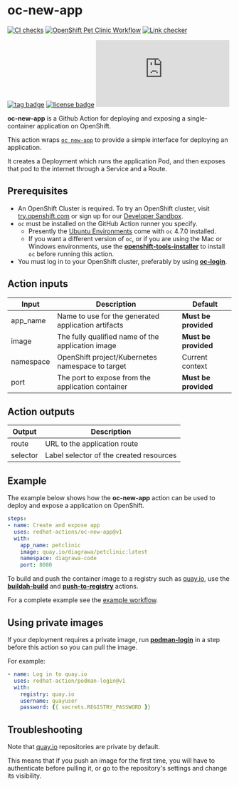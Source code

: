 # oc-new-app
[![CI checks](https://github.com/redhat-actions/oc-new-app/actions/workflows/ci-checks.yml/badge.svg)](https://github.com/redhat-actions/oc-new-app/actions/workflows/ci-checks.yml)
[![OpenShift Pet Clinic Workflow](https://github.com/redhat-actions/oc-new-app/actions/workflows/example.yml/badge.svg)](https://github.com/redhat-actions/oc-new-app/actions/workflows/example.yml)
[![Link checker](https://github.com/redhat-actions/oc-new-app/workflows/Link%20checker/badge.svg)](https://github.com/redhat-actions/oc-new-app/actions?query=workflow%3A%22Link+checker%22)

[![tag badge](https://img.shields.io/github/v/tag/redhat-actions/oc-new-app)](https://github.com/redhat-actions/buildah-build/tags)
[![license badge](https://img.shields.io/github/license/redhat-actions/oc-new-app)](./LICENSE)
[![size badge](https://img.shields.io/github/size/redhat-actions/oc-new-app/dist/index.js)](./dist)

**oc-new-app** is a Github Action for deploying and exposing a single-container application on OpenShift.

This action wraps [`oc new-app`](https://docs.openshift.com/container-platform/4.6/applications/application_life_cycle_management/creating-applications-using-cli.html) to provide a simple interface for deploying an application.

It creates a Deployment which runs the application Pod, and then exposes that pod to the internet through a Service and a Route.

<a id="prerequisites"></a>

## Prerequisites

- An OpenShift Cluster is required. To try an OpenShift cluster, visit [try.openshift.com](https://try.openshift.com) or sign up for our [Developer Sandbox](https://developers.redhat.com/developer-sandbox).
- `oc` must be installed on the GitHub Action runner you specify.
    - Presently the [Ubuntu Environments](https://github.com/actions/virtual-environments#available-environments) come with `oc` 4.7.0 installed.
    - If you want a different version of `oc`, or if you are using the Mac or Windows environments, use the [**openshift-tools-installer**](https://github.com/redhat-actions/openshift-tools-installer) to install `oc` before running this action.
- You must log in to your OpenShift cluster, preferably by using [**oc-login**](https://github.com/redhat-actions/oc-login).

<a id="action-inputs"></a>

## Action inputs

| Input | Description | Default |
| ----- | ----------- | ------- |
| app_name | Name to use for the generated application artifacts | **Must be provided** |
| image | The fully qualified name of the application image | **Must be provided** |
| namespace | OpenShift project/Kubernetes namespace to target | Current context |
| port | The port to expose from the application container | **Must be provided** |

<a id="action-outputs"></a>

## Action outputs

| Output | Description |
| ------ | ----------- |
| route | URL to the application route |
| selector | Label selector of the created resources |

<a id="example"></a>

## Example

The example below shows how the **oc-new-app** action can be used to deploy and expose a
application on OpenShift.

```yaml
steps:
- name: Create and expose app
  uses: redhat-actions/oc-new-app@v1
  with:
    app_name: petclinic
    image: quay.io/diagrawa/petclinic:latest
    namespace: diagrawa-code
    port: 8080
```
To build and push the container image to a registry such as [quay.io](https://quay.io), use the [**buildah-build**](https://github.com/redhat-actions/buildah-build)
and [**push-to-registry**](https://github.com/redhat-actions/push-to-registry) actions.

For a complete example see the [example workflow](.github/workflows/example.yml).

## Using private images

If your deployment requires a private image, run [**podman-login**](https://github.com/redhat-actions/podman-login) in a step before this action so you can pull the image.

For example:

```yaml
- name: Log in to quay.io
  uses: redhat-action/podman-login@v1
  with:
    registry: quay.io
    username: quayuser
    password: {{ secrets.REGISTRY_PASSWORD }}
```

## Troubleshooting

Note that [quay.io](https://quay.io) repositories are private by default.

This means that if you push an image for the first time, you will have to authenticate before pulling it, or go to the repository's settings and change its visibility.
